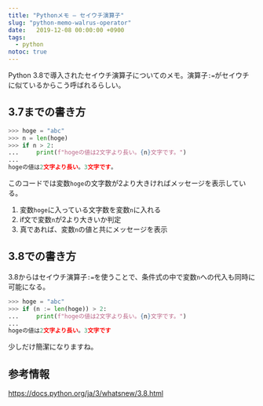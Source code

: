 ```yaml
---
title: "Pythonメモ – セイウチ演算子"
slug: "python-memo-walrus-operator"
date:   2019-12-08 00:00:00 +0900
tags: 
  - python
notoc: true
---
```


Python 3.8で導入されたセイウチ演算子についてのメモ。演算子`:=`がセイウチに似ているからこう呼ばれるらしい。

## 3.7までの書き方

```python
>>> hoge = "abc"
>>> n = len(hoge)
>>> if n > 2:
...     print(f"hogeの値は2文字より長い。{n}文字です。")
... 
hogeの値は2文字より長い。3文字です。
```

このコードでは変数`hoge`の文字数が2より大きければメッセージを表示している。

1. 変数`hoge`に入っている文字数を変数`n`に入れる
2. if文で変数`n`が2より大きいか判定
3. 真であれば、変数`n`の値と共にメッセージを表示

## 3.8での書き方

3.8からはセイウチ演算子`:=`を使うことで、条件式の中で変数`n`への代入も同時に可能になる。

```python
>>> hoge = "abc"
>>> if (n := len(hoge)) > 2:
...     print(f"hogeの値は2文字より長い。{n}文字です。")
... 
hogeの値は2文字より長い。3文字です
```

少しだけ簡潔になりますね。

## 参考情報

https://docs.python.org/ja/3/whatsnew/3.8.html

